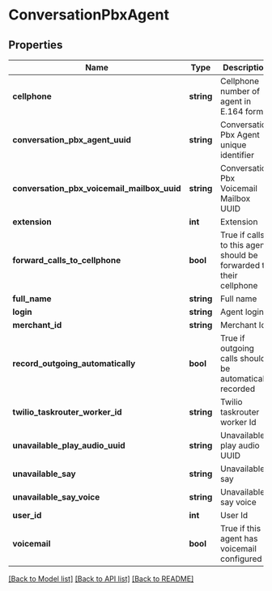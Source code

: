 # ConversationPbxAgent

## Properties
Name | Type | Description | Notes
------------ | ------------- | ------------- | -------------
**cellphone** | **string** | Cellphone number of agent in E.164 format | [optional] 
**conversation_pbx_agent_uuid** | **string** | Conversation Pbx Agent unique identifier | [optional] 
**conversation_pbx_voicemail_mailbox_uuid** | **string** | Conversation Pbx Voicemail Mailbox UUID | [optional] 
**extension** | **int** | Extension | [optional] 
**forward_calls_to_cellphone** | **bool** | True if calls to this agent should be forwarded to their cellphone | [optional] 
**full_name** | **string** | Full name | [optional] 
**login** | **string** | Agent login | [optional] 
**merchant_id** | **string** | Merchant Id | [optional] 
**record_outgoing_automatically** | **bool** | True if outgoing calls should be automatically recorded | [optional] 
**twilio_taskrouter_worker_id** | **string** | Twilio taskrouter worker Id | [optional] 
**unavailable_play_audio_uuid** | **string** | Unavailable play audio UUID | [optional] 
**unavailable_say** | **string** | Unavailable say | [optional] 
**unavailable_say_voice** | **string** | Unavailable say voice | [optional] 
**user_id** | **int** | User Id | [optional] 
**voicemail** | **bool** | True if this agent has voicemail configured | [optional] 

[[Back to Model list]](../README.md#documentation-for-models) [[Back to API list]](../README.md#documentation-for-api-endpoints) [[Back to README]](../README.md)


